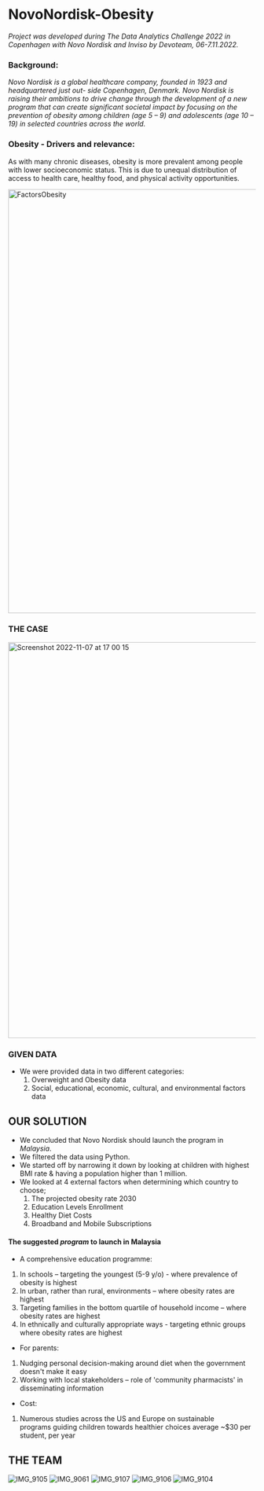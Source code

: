 # NovoNordisk-Obesity
*Project was developed during The Data Analytics Challenge 2022 in Copenhagen with Novo Nordisk and Inviso by Devoteam, 06-7.11.2022.*

### Background: 
_Novo Nordisk is a global healthcare company, founded in 1923 and headquartered just out- side Copenhagen, Denmark. Novo Nordisk is raising their ambitions to drive change through the development of a new program that can create significant societal impact by focusing on the prevention of obesity among children (age 5 – 9) and adolescents (age 10 – 19) in selected countries across the world._


### Obesity - Drivers and relevance: 
As with many chronic diseases, obesity is more prevalent among people with lower socioeconomic status. This is due to unequal distribution of access to health care, healthy food, and physical activity opportunities.

<img width="863" alt="FactorsObesity" src="https://user-images.githubusercontent.com/56582203/200355746-a20f7b1e-5dc9-4075-8fb8-2e7469eba7ef.png">

### THE CASE

<img width="806" alt="Screenshot 2022-11-07 at 17 00 15" src="https://user-images.githubusercontent.com/56582203/200356393-f50cc829-c0ca-4901-8293-b4973c064b30.png">

### GIVEN DATA
- We were provided data in two different categories: 
  1. Overweight and Obesity data
  2. Social, educational, economic, cultural, and environmental factors data
 
## OUR SOLUTION
- We concluded that Novo Nordisk should launch the program in *Malaysia*.
- We filtered the data using Python. 
- We started off by narrowing it down by looking at children with highest BMI rate & having a population higher than 1 million. 
- We looked at 4 external factors when determining which country to choose; 
  1. The projected obesity rate 2030 
  2. Education Levels Enrollment
  3. Healthy Diet Costs
  4. Broadband and Mobile Subscriptions

#### The suggested *program* to launch in Malaysia
 - A comprehensive education programme:
 1. In schools – targeting the youngest (5-9 y/o) - where prevalence of obesity is highest
 2. In urban, rather than rural, environments – where obesity rates are highest
 3. Targeting families in the bottom quartile of household income – where obesity rates are highest
 4. In ethnically and culturally appropriate ways - targeting ethnic groups where obesity rates are highest

- For parents:
1. Nudging personal decision-making around diet when the government doesn't make it easy 
2. Working with local stakeholders – role of 'community pharmacists' in disseminating information

- Cost: 
1. Numerous studies across the US and Europe on sustainable programs guiding children towards healthier choices average ~$30 per student, per year


## THE TEAM 
![IMG_9105](https://user-images.githubusercontent.com/56582203/200364576-42dd23d0-58b0-4ffa-bb80-828677d87106.jpg)
![IMG_9061](https://user-images.githubusercontent.com/56582203/200364002-b8b53c85-8f16-4e83-ba12-da08acdc4cf9.JPG)
![IMG_9107](https://user-images.githubusercontent.com/56582203/200364548-b4c9d28b-ea6c-4377-931b-03d55ecfe81e.jpg)
![IMG_9106](https://user-images.githubusercontent.com/56582203/200364565-fc65ba07-15a7-437e-aa96-c3af9f6fb35c.jpg)
![IMG_9104](https://user-images.githubusercontent.com/56582203/200363982-2b94fad3-eefe-438c-a7f4-b7766ebad1ba.JPG)

